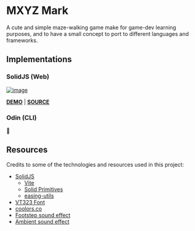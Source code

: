 # MXYZ Mark

A cute and simple maze-walking game make for game-dev learning purposes, and to have a small concept to port to different languages and frameworks.

## Implementations

### SolidJS (Web)

[![image](https://github.com/thetarnav/mxyz-mark/assets/24491503/64ec7be4-33be-4fc2-a24d-23d4f7548422)](https://mxyz-mark-solid-web.vercel.app)

**[DEMO](https://mxyz-mark-solid-web.vercel.app)** | **[SOURCE](https://github.com/thetarnav/mxyz-mark/tree/main/apps/solid/src)**

### Odin (CLI)

🚧

## Resources

Credits to some of the technologies and resources used in this project:

-   [SolidJS](https://www.solidjs.com/)
    -   [Vite](https://vitejs.dev/)
    -   [Solid Primitives](https://primitives.solidjs.community/)
    -   [easing-utils](https://github.com/AndrewRayCode/easing-utils)
-   [VT323 Font](https://fonts.google.com/specimen/VT323)
-   [coolors.co](https://coolors.co/)
-   [Footstep sound effect](https://pixabay.com/sound-effects/footsteps-hallway-6417/)
-   [Ambient sound effect](https://pixabay.com/sound-effects/thriller-ambient-14563/)
